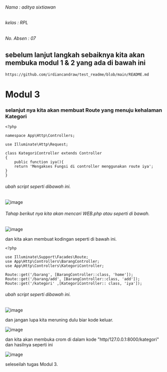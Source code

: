###### Nama : aditya sixtiawan
###### kelas : RPL
###### No. Absen : 07
## sebelum lanjut langkah sebaiknya kita akan membuka  modul 1 & 2 yang ada di bawah ini
```
https://github.com/irdiancandraw/test_readme/blob/main/README.md
```
# Modul 3
### selanjut nya kita akan membuat Route yang menuju kehalaman Kategori
```
<?php

namespace App\Http\Controllers;

use Illuminate\Http\Request;

class KategoriController extends Controller
{
    public function iya(){
    return 'Mengakses Fungsi di controller menggunakan route iya';
}
}
```

###### ubah script seperti dibawah ini.


![image](https://user-images.githubusercontent.com/109930652/182097015-949c4f12-6d51-474d-ad6d-9b4309378507.png)

###### Tahap berikut nya kita akan mencari WEB.php atau seperti di bawah.
![image](https://user-images.githubusercontent.com/109930652/182100029-b833a634-3783-446a-9dbb-4216c529d43e.png)

dan kita akan membuat kodingan seperti di bawah ini.
```
<?php

use Illuminate\Support\Facades\Route;
use App\Http\Controllers\BarangController;
use App\Http\Controllers\KategoriController;

Route::get('/barang', [BarangController::class, 'home']);
Route::get('/barang/add', [BarangController::class, 'add']);
Route::get('/kategori' ,[KategoriController:: class, 'iya']);
```
###### ubah script seperti dibawah ini.
![image](https://user-images.githubusercontent.com/109930652/182100711-fe40d6df-86d3-41d3-b5e0-80e8297ef351.png)

dan jangan lupa kita meruning dulu biar kode keluar.

![image](https://user-images.githubusercontent.com/109930652/182102093-dd7025aa-ad2c-4fa8-b079-ce99d6fbf119.png)

dan kita akan membuka crom di dalam kode "http/127.0.0.1:8000/kategori"
dan hasilnya seperti ini

![image](https://user-images.githubusercontent.com/109930652/182102795-80056910-0f18-453d-b143-fed93b53fbe9.png)

seleseilah tugas Modul 3.
